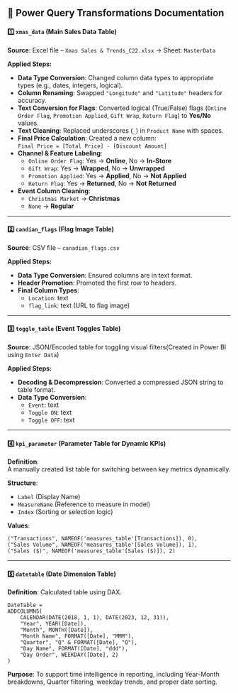 
## 🎄  Power Query Transformations Documentation


#### 1️⃣ **`xmas_data` (Main Sales Data Table)**  
**Source**: Excel file – `Xmas Sales & Trends_C22.xlsx` → Sheet: `MasterData`

**Applied Steps:**
- **Data Type Conversion**: Changed column data types to appropriate types (e.g., dates, integers, logical).
- **Column Renaming**: Swapped `"Longitude"` and `"Latitude"` headers for accuracy.
- **Text Conversion for Flags**: Converted logical (True/False) flags (`Online Order Flag`, `Promotion Applied`, `Gift Wrap`, `Return Flag`) to **Yes/No** values.
- **Text Cleaning**: Replaced underscores (`_`) in `Product Name` with spaces.
- **Final Price Calculation**: Created a new column:  
  `Final Price = [Total Price] - [Discount Amount]`
- **Channel & Feature Labeling**:
  - `Online Order Flag`: Yes → **Online**, No → **In-Store**
  - `Gift Wrap`: Yes → **Wrapped**, No → **Unwrapped**
  - `Promotion Applied`: Yes → **Applied**, No → **Not Applied**
  - `Return Flag`: Yes → **Returned**, No → **Not Returned**
- **Event Column Cleaning**:
  - `Christmas Market` → **Christmas**
  - `None` → **Regular**

---

#### 2️⃣ **`candian_flags` (Flag Image Table)**  
**Source**: CSV file – `canadian_flags.csv`

**Applied Steps:**
- **Data Type Conversion**: Ensured columns are in text format.
- **Header Promotion**: Promoted the first row to headers.
- **Final Column Types**:  
  - `Location`: text  
  - `flag_link`: text (URL to flag image)

---

#### 3️⃣ **`toggle_table` (Event Toggles Table)**  
**Source**: JSON/Encoded table for toggling visual filters(Created in Power BI using `Enter Data`)

**Applied Steps:**
- **Decoding & Decompression**: Converted a compressed JSON string to table format.
- **Data Type Conversion**:  
  - `Event`: text  
  - `Toggle ON`: text  
  - `Toggle OFF`: text  

---

#### 4️⃣ **`kpi_parameter` (Parameter Table for Dynamic KPIs)**  
**Definition**:  
A manually created list table for switching between key metrics dynamically.

**Structure**:  
- `Label` (Display Name)  
- `MeasureName` (Reference to measure in model)  
- `Index` (Sorting or selection logic)

**Values**:
```
("Transactions", NAMEOF('measures_table'[Transactions]), 0),
("Sales Volume", NAMEOF('measures_table'[Sales Volume]), 1),
("Sales ($)", NAMEOF('measures_table'[Sales ($)]), 2)
```

---

#### 5️⃣ **`datetable` (Date Dimension Table)**  
**Definition**: Calculated table using DAX.

```dax
DateTable = 
ADDCOLUMNS(
    CALENDAR(DATE(2018, 1, 1), DATE(2023, 12, 31)),
    "Year", YEAR([Date]),
    "Month", MONTH([Date]),
    "Month Name", FORMAT([Date], "MMM"),
    "Quarter", "Q" & FORMAT([Date], "Q"),
    "Day Name", FORMAT([Date], "ddd"),
    "Day Order", WEEKDAY([Date], 2)
)
```

**Purpose**: To support time intelligence in reporting, including Year-Month breakdowns, Quarter filtering, weekday trends, and proper date sorting.


